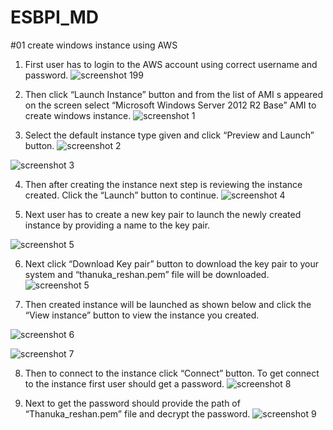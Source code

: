 # ESBPI_MD
#01 create windows instance using AWS
1.	First user has to login to the AWS account using correct username and password.
    ![screenshot 199](https://cloud.githubusercontent.com/assets/15711984/17271755/78904792-56a2-11e6-83eb-e9cd6bc31fa4.png)


2. 	Then click “Launch Instance” button and from the list of AMI s appeared on the screen select “Microsoft Windows Server 2012 R2 Base” AMI to create windows instance.
	![screenshot 1](https://cloud.githubusercontent.com/assets/15711984/17271711/bd93c6d6-56a0-11e6-9ac6-81dfc9e7b7af.png) 

  

 3.	Select the default instance type given and click “Preview and Launch” button. 
 ![screenshot 2](https://cloud.githubusercontent.com/assets/15711984/17271722/163927ae-56a1-11e6-85d9-90c26097db3a.png)

![screenshot 3](https://cloud.githubusercontent.com/assets/15711984/17271725/4a54facc-56a1-11e6-9c04-84639c0d6fb7.png)

 

4.	Then after creating the instance next step is reviewing the instance created. Click the “Launch” button to continue. 
   ![screenshot 4](https://cloud.githubusercontent.com/assets/15711984/17271794/54ac004a-56a3-11e6-999d-783698f7ac1d.png)

5.	Next user has to create a new key pair to launch the newly created instance by providing a name to the key pair. 

![screenshot 5](https://cloud.githubusercontent.com/assets/15711984/17271806/9219226e-56a3-11e6-81aa-013fba68469a.png)

6.	Next click “Download Key pair” button to download the key pair to your system and “thanuka_reshan.pem” file will be downloaded. 
![screenshot 5](https://cloud.githubusercontent.com/assets/15711984/17271807/bdd6625e-56a3-11e6-8e4b-f9e509e00aaa.png)


7.	Then created instance will be launched as shown below and click the “View instance” button to view the instance you created. 

![screenshot 6](https://cloud.githubusercontent.com/assets/15711984/17271810/d465ddd8-56a3-11e6-9a12-5d8c9e50c70c.png)

![screenshot 7](https://cloud.githubusercontent.com/assets/15711984/17271813/ea8c6f0a-56a3-11e6-9806-7a9083be510d.png)


8. Then to connect to the instance click “Connect” button. To get connect to the instance first user should get a password. 
![screenshot 8](https://cloud.githubusercontent.com/assets/15711984/17271815/083decfe-56a4-11e6-966e-5231bc63968a.png)

 9. Next to get the password should provide the path of “Thanuka_reshan.pem” file and decrypt the password. 
 ![screenshot 9](https://cloud.githubusercontent.com/assets/15711984/17271823/50e0744a-56a4-11e6-8e83-5926cc462c4f.png)












